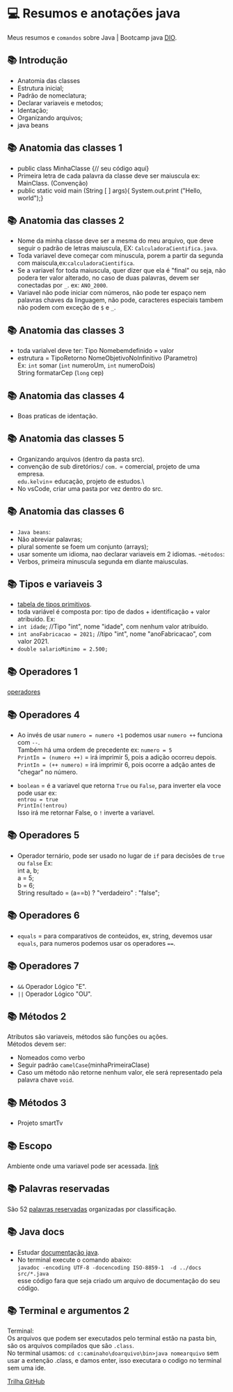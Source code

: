 # 💻 Resumos e anotações java 

Meus resumos e `comandos` sobre Java | Bootcamp java [DIO](https://www.dio.me/).

## 📚 Introdução
- Anatomia das classes
- Estrutura inicial;
- Padrão de nomeclatura;
- Declarar variaveis e metodos;
- Identação;
- Organizando arquivos;
- java beans
## 📚 Anatomia das classes 1
-  public class MinhaClasse {// seu código aqui}
- Primeira letra de cada palavra da classe deve ser maiuscula ex: MainClass. (Convenção)
- public static void main (String [ ] args){ System.out.print ("Hello, world");}
## 📚 Anatomia das classes 2
- Nome da minha classe deve ser a mesma do meu arquivo, que deve seguir o padrão de letras maiuscula, EX: `CalculadoraCientifica.java`.
- Toda variavel deve começar com minuscula, porem a partir da segunda com maiscula,ex:`calculadoraCientifica`.
- Se a variavel for toda maiuscula, quer dizer que ela é "final" ou seja, não podera ter valor alterado, no caso de duas palavras, devem ser conectadas por `_`. ex: `ANO_2000`.
- Variavel não pode iniciar com números, não pode ter espaço nem palavras chaves da linguagem, não pode, caracteres especiais tambem não podem com exceção de `$` e `_`.
## 📚 Anatomia das classes 3
- toda varialvel deve ter: Tipo Nomebemdefinido = valor
- estrutura = TipoRetorno NomeObjetivoNoInfinitivo (Parametro)\
Ex: `int` somar (`int` numeroUm, `int` numeroDois)\
String formatarCep (`long` cep)
## 📚 Anatomia das classes 4
- Boas praticas de identação.

## 📚 Anatomia das classes 5
- Organizando arquivos (dentro da pasta src).
- convenção de sub diretórios:/
`com.` = comercial, projeto de uma empresa.\
`edu.kelvin`= educação, projeto de estudos.\
- No vsCode, criar uma pasta por vez dentro do src.

## 📚 Anatomia das classes 6
- `Java beans`:
-  Não abreviar palavras;
- plural somente se foem um conjunto (arrays);
- usar somente um idioma, nao declarar variaveis em 2 idiomas.
-`métodos`:
- Verbos, primeira minuscula segunda em diante maiusculas.

## 📚 Tipos e variaveis 3
-  [tabela de tipos primitivos](https://glysns.gitbook.io/java-basico/sintaxe/variaveis).
- toda variável é composta por: tipo de dados + identificação + valor atribuído. Ex:
- `int idade`; //Tipo "int", nome "idade", com nenhum valor atribuído.
- `int anoFabricacao = 2021;` //tipo "int", nome "anoFabricacao", com valor 2021.
- `double salarioMinimo = 2.500;`

## 📚 Operadores 1
 [operadores](https://glysns.gitbook.io/java-basico/sintaxe/operadores)

## 📚 Operadores 4
- Ao invés de usar `numero = numero +1` podemos usar `numero ++` funciona com `--`.\
 Também há uma ordem de precedente ex: `numero = 5`\
`PrintIn = (numero ++)` = irá imprimir 5, pois a adição ocorreu depois.\
`PrintIn = (++ numero)` = irá imprimir 6, pois ocorre a adção antes de "chegar" no número.

- `boolean` = é a variavel que retorna `True` ou `False`, para inverter ela voce pode usar ex:\
`entrou = true`\
`PrintIn(!entrou)`\
Isso irá me retornar False, o `!` inverte a variavel.

## 📚 Operadores 5
- Operador ternário, pode ser usado no lugar de `if` para decisões de `true` ou `false` Ex:\
int a, b;\
a = 5;\
b = 6;\
String resultado = (a==b) ? "verdadeiro" : "false";

## 📚 Operadores 6
- `equals` = para comparativos de conteúdos, ex, string, devemos usar `equals`, para numeros podemos usar os operadores `==`.

## 📚 Operadores 7
- `&&` Operador Lógico "E".
- `||` Operador Lógico "OU".

## 📚 Métodos 2
Atributos são variaveis, métodos são funções ou ações.\
Métodos devem ser:
- Nomeados como verbo
- Seguir padrão `camelCase`(minhaPrimeiraClase)
- Caso um método não retorne nenhum valor, ele será representado pela palavra chave `void`.

## 📚 Métodos 3
- Projeto smartTv

## 📚 Escopo
Ambiente onde uma variavel pode ser acessada. [link](https://glysns.gitbook.io/java-basico/sintaxe/escopo)

## 📚 Palavras reservadas
 São 52 [palavras reservadas](https://glysns.gitbook.io/java-basico/sintaxe/palavras-reservadas) organizadas por classificação. 

 ## 📚 Java docs
 - Estudar [documentação java](https://glysns.gitbook.io/java-basico/sintaxe/documentacao).
 - No terminal execute o comando abaixo:\
`javadoc -encoding UTF-8 -docencoding ISO-8859-1  -d ../docs  src/*.java`\
esse código fara que seja criado um arquivo de documentação do seu código.

 ## 📚 Terminal e argumentos 2
 Terminal:\
 Os arquivos que podem ser executados pelo terminal estão na pasta bin, são os arquivos compilados que são `.class`.\
No terminal usamos: `cd c:caminaho\doarquivo\bin>java nomearquivo` sem usar a extenção .class, e damos enter, isso executara o codigo no terminal sem uma ide.


[Trilha GitHub](https://github.com/digitalinnovationone/trilha-java-basico)